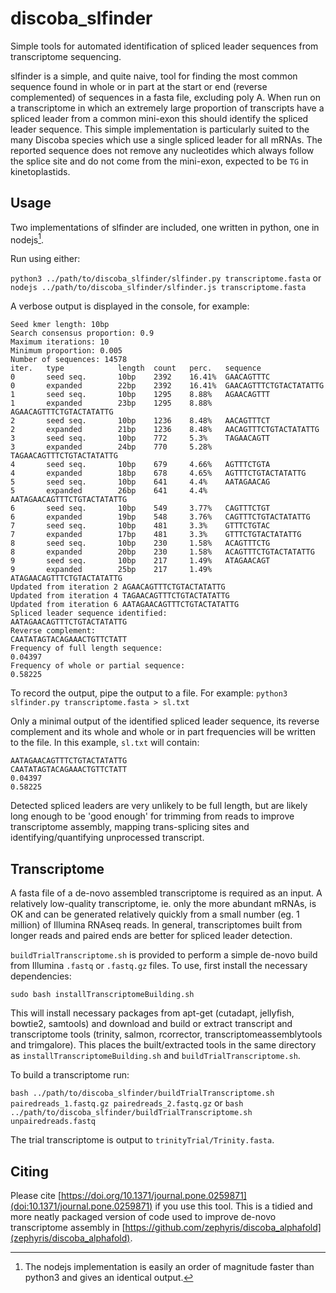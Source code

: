 # discoba_slfinder
Simple tools for automated identification of spliced leader sequences from transcriptome sequencing.

slfinder is a simple, and quite naive, tool for finding the most common sequence found in whole or in part at the start or end (reverse complemented) of sequences in a fasta file, excluding poly A. When run on a transcriptome in which an extremely large proportion of transcripts have a spliced leader from a common mini-exon this should identify the spliced leader sequence. This simple implementation is particularly suited to the many Discoba species which use a single spliced leader for all mRNAs.
The reported sequence does not remove any nucleotides which always follow the splice site and do not come from the mini-exon, expected to be `TG` in kinetoplastids.

## Usage
Two implementations of slfinder are included, one written in python, one in nodejs[^1].
[^1]: The nodejs implementation is easily an order of magnitude faster than python3 and gives an identical output.


Run using either:

`python3 ../path/to/discoba_slfinder/slfinder.py transcriptome.fasta` or `nodejs ../path/to/discoba_slfinder/slfinder.js transcriptome.fasta`

A verbose output is displayed in the console, for example:
```
Seed kmer length: 10bp
Search consensus proportion: 0.9
Maximum iterations: 10
Minimum proportion: 0.005
Number of sequences: 14578
iter.   type            length  count   perc.   sequence
0       seed seq.       10bp    2392    16.41%  GAACAGTTTC
0       expanded        22bp    2392    16.41%  GAACAGTTTCTGTACTATATTG
1       seed seq.       10bp    1295    8.88%   AGAACAGTTT
1       expanded        23bp    1295    8.88%   AGAACAGTTTCTGTACTATATTG
2       seed seq.       10bp    1236    8.48%   AACAGTTTCT
2       expanded        21bp    1236    8.48%   AACAGTTTCTGTACTATATTG
3       seed seq.       10bp    772     5.3%    TAGAACAGTT
3       expanded        24bp    770     5.28%   TAGAACAGTTTCTGTACTATATTG
4       seed seq.       10bp    679     4.66%   AGTTTCTGTA
4       expanded        18bp    678     4.65%   AGTTTCTGTACTATATTG
5       seed seq.       10bp    641     4.4%    AATAGAACAG
5       expanded        26bp    641     4.4%    AATAGAACAGTTTCTGTACTATATTG
6       seed seq.       10bp    549     3.77%   CAGTTTCTGT
6       expanded        19bp    548     3.76%   CAGTTTCTGTACTATATTG
7       seed seq.       10bp    481     3.3%    GTTTCTGTAC
7       expanded        17bp    481     3.3%    GTTTCTGTACTATATTG
8       seed seq.       10bp    230     1.58%   ACAGTTTCTG
8       expanded        20bp    230     1.58%   ACAGTTTCTGTACTATATTG
9       seed seq.       10bp    217     1.49%   ATAGAACAGT
9       expanded        25bp    217     1.49%   ATAGAACAGTTTCTGTACTATATTG
Updated from iteration 2 AGAACAGTTTCTGTACTATATTG
Updated from iteration 4 TAGAACAGTTTCTGTACTATATTG
Updated from iteration 6 AATAGAACAGTTTCTGTACTATATTG
Spliced leader sequence identified:
AATAGAACAGTTTCTGTACTATATTG
Reverse complement:
CAATATAGTACAGAAACTGTTCTATT
Frequency of full length sequence:
0.04397
Frequency of whole or partial sequence:
0.58225
```

To record the output, pipe the output to a file. For example:
`python3 slfinder.py transcriptome.fasta > sl.txt`

Only a minimal output of the identified spliced leader sequence, its reverse complement and its whole and whole or in part frequencies will be written to the file. In this example, `sl.txt` will contain:
```
AATAGAACAGTTTCTGTACTATATTG
CAATATAGTACAGAAACTGTTCTATT
0.04397
0.58225
```

Detected spliced leaders are very unlikely to be full length, but are likely long enough to be 'good enough' for trimming from reads to improve transcriptome assembly, mapping trans-splicing sites and identifying/quantifying unprocessed transcript.

## Transcriptome
A fasta file of a de-novo assembled transcriptome is required as an input. A relatively low-quality transcriptome, ie. only the more abundant mRNAs, is OK and can be generated relatively quickly from a small number (eg. 1 million) of Illumina RNAseq reads. In general, transcriptomes built from longer reads and paired ends are better for spliced leader detection.

`buildTrialTranscriptome.sh` is provided to perform a simple de-novo build from Illumina `.fastq` or `.fastq.gz` files.
To use, first install the necessary dependencies:

`sudo bash installTranscriptomeBuilding.sh`

This will install necessary packages from apt-get (cutadapt, jellyfish, bowtie2, samtools) and download and build or extract transcript and transcriptome tools (trinity, salmon, rcorrector, transcriptomeassemblytools and trimgalore). This places the built/extracted tools in the same directory as `installTranscriptomeBuilding.sh` and `buildTrialTranscriptome.sh`.

To build a transcriptome run:

`bash ../path/to/discoba_slfinder/buildTrialTranscriptome.sh pairedreads_1.fastq.gz pairedreads_2.fastq.gz` or `bash ../path/to/discoba_slfinder/buildTrialTranscriptome.sh unpairedreads.fastq`

The trial transcriptome is output to `trinityTrial/Trinity.fasta`.

## Citing
Please cite [https://doi.org/10.1371/journal.pone.0259871](doi:10.1371/journal.pone.0259871) if you use this tool. This is a tidied and more neatly packaged version of code used to improve de-novo transcriptome assembly in [https://github.com/zephyris/discoba_alphafold](zephyris/discoba_alphafold).
